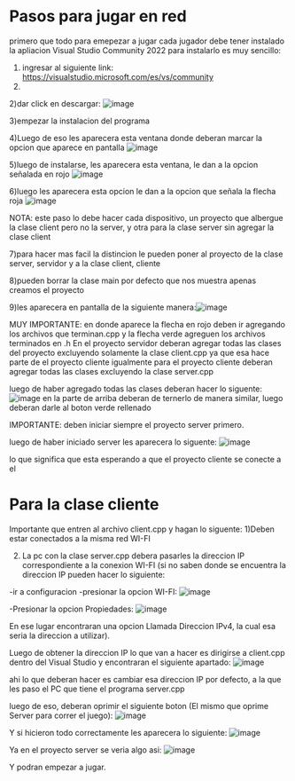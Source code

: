 # Pasos para jugar en red
primero que todo para emepezar a jugar cada jugador debe tener instalado la apliacion Visual Studio Community 2022
para instalarlo es muy sencillo:

1) ingresar al siguiente link: https://visualstudio.microsoft.com/es/vs/community
2) 
2)dar click en descargar: ![image](https://github.com/user-attachments/assets/93ce4549-872b-4b58-954d-2ef5dfe1ba91)

3)empezar la instalacion del programa

4)Luego de eso les aparecera esta ventana donde deberan marcar la opcion que aparece en pantalla ![image](https://github.com/user-attachments/assets/6fccc40d-0797-44d3-a506-cc0054bef189)

5)luego de instalarse, les aparecera esta ventana, le dan a la opcion señalada en rojo ![image](https://github.com/user-attachments/assets/f1bdfb1b-5769-40da-a8b6-f7a590fde863)

6)luego les aparecera esta opcion le dan a la opcion que señala la flecha roja ![image](https://github.com/user-attachments/assets/fefd9790-acec-4553-b70e-67ea6188f083)

NOTA: este paso lo debe hacer cada dispositivo, un proyecto que albergue la clase client pero no la server, y otra para la clase server sin agregar la clase client

7)para hacer mas facil la distincion le pueden poner al proyecto de la clase server, servidor y a la clase client, cliente

8)pueden borrar la clase main por defecto que nos muestra apenas creamos el proyecto

9)les aparecera en pantalla de la siguiente manera:![image](https://github.com/user-attachments/assets/c11f8455-01a9-4df0-a446-31423118fc84)

MUY IMPORTANTE: en donde aparece la flecha en rojo deben ir agregando los archivos que terminan.cpp y la flecha verde agreguen los archivos terminados en .h
 En el proyecto servidor deberan agregar todas las clases del proyecto excluyendo solamente la clase client.cpp ya que esa hace parte de el proyecto cliente
igualmente para el proyecto cliente deberan agregar todas las clases excluyendo la clase server.cpp

luego de haber agregado todas las clases deberan hacer lo siguente: ![image](https://github.com/user-attachments/assets/2184a3cd-f5d2-4769-9e26-ea8661a95605)
en la parte de arriba deberan de ternerlo de manera similar, luego deberan darle al boton verde rellenado

IMPORTANTE: deben iniciar siempre el proyecto server primero.

luego de haber iniciado server les aparecera lo siguente: ![image](https://github.com/user-attachments/assets/1f9bb103-fa6c-4643-82ea-4736944d1216)

lo que significa que esta esperando a que el proyecto cliente se conecte a el
# Para la clase cliente
Importante que entren al archivo client.cpp y hagan lo siguente:
1)Deben estar conectados a la misma red WI-FI

2) La pc con la clase server.cpp debera pasarles la direccion IP correspondiente a la conexion WI-FI
(si no saben donde se encuentra la direccion IP pueden hacer lo siguiente:

-ir a configuracion
-presionar la opcion WI-FI: ![image](https://github.com/user-attachments/assets/814196c1-780a-4be1-91d0-6fcaa30ba654)

-Presionar la opcion Propiedades: ![image](https://github.com/user-attachments/assets/5b5ff1f2-2ebd-4f6f-8f77-7a2b0db39823)

En ese lugar encontraran una opcion Llamada Direccion IPv4, la cual esa seria la direccion a utilizar).

Luego de obtener la direccion IP lo que van a hacer es dirigirse a client.cpp dentro del Visual Studio y encontraran el siguiente apartado: ![image](https://github.com/user-attachments/assets/416eb9db-ee82-4360-85fa-5ab471ba39c5)

ahi lo que deberan hacer es cambiar esa direccion IP por defecto, a la que les paso el PC que tiene el programa server.cpp

luego de eso, deberan oprimir el siguiente boton (El mismo que oprime Server para correr el juego): ![image](https://github.com/user-attachments/assets/8b8fb5e8-c452-45b4-8084-b9f948640278)

Y si hicieron todo correctamente les aparecera lo siguiente: ![image](https://github.com/user-attachments/assets/96a8df20-f6e3-48ae-9eaf-06ad2b8e66af)

Ya en el proyecto server se veria algo asi: ![image](https://github.com/user-attachments/assets/df84856c-966d-4753-8c68-add85e57c206)

Y podran empezar a jugar.

